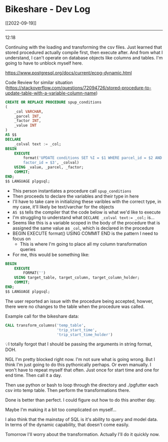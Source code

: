 # Bikeshare - Dev Log 
[[2022-09-19]]

---

12:18

Continuing with the loading and transforming the csv files. Just learned that stored procedured actually compile first, then execute after. And from what I understand, I can't operate on database objects like columns and tables. I'm going to have to unblock myself here. 

https://www.postgresql.org/docs/current/ecpg-dynamic.html

Code Review for similar situation (https://stackoverflow.com/questions/72094726/stored-procedure-to-update-table-with-a-variable-column-name)

```sql
CREATE OR REPLACE PROCEDURE spup_conditions
(
    _col VARCHAR,
    _parcel INT,
    _factor INT,
    _value INT
)
AS $$
DECLARE
    _colval text := _col;
BEGIN
    EXECUTE
        format('UPDATE conditions SET %I = $1 WHERE parcel_id = $2 AND
        factor_id = $3', _colval)
    USING _value, _parcel, _factor;
    COMMIT;
END;
$$ LANGUAGE plpgsql;
```
 - This person instantiates a procedure call `spup_conditions` 
 - Then proceeds to declare the variables and their type in here
 - I'll have to take care in initializing these varibles with the correct type, in my case, it'll likely be text/varchar for the objects
 - `AS $$` tells the compiler that the code below is what we'd like to execute
 - I'm struggling to understand what `DECLARE _colval text:= _col;` is...
 - Seems like this is a variable scoped in the body of the procedure that is assigned the same value as `_col`, which is declared in the procedure
 - BEGIN EXECUTE format() USING COMMIT END is the pattern I need to focus on
	 - This is where I'm going to place all my column transformation queries
 - For me, this would be something like:
``` SQL
BEGIN
	EXECUTE
		FORMAT('')
	USING target_table, target_column, target_column_holder;
	COMMIT;
END;
$$ LANGUAGE plpgsql;
```

The user reported an issue with the procedure being accepted, howver, there were no changes to the table when the procedure was called.

Example call for the bikeshare data:
``` SQL
CALL transform_columns('temp_table', 
					   'trip_start_time', 
					   'trip_start_time_holder')
```

💡I totally forgot that I should be passing the arguments in string format, DOH.

NGL I'm pretty blocked right now. I'm not sure what is going wrong. But I think I'm just going to do this pythonically perhaps. Or even manually. I won't have to repeat myself that often. Just once for start time and one for end time. Then call it a day.

Then use python or bash to loop through the directory and ./pgfutter each csv into temp table. Then perform the transformations there.

Done is better than perfect. I could figure out how to do this another day. 

Maybe I'm making it a bit too complicated on myself...

I also think that the mainstay of SQL is it's ability to query and model data. In terms of the dynamic capability, that doesn't come easily.

Tomorrow I'll worry about the transformation. Actually I'll do it quickly now.